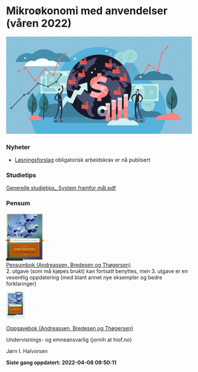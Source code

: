 
<!-- README.md is generated from README.Rmd. Please edit that file -->

# Mikroøkonomi med anvendelser (våren 2022)

![](man/figures/abc.jpg)

### Nyheter

-   [Løsningsforslag](https://github.com/joernih/SFB10816Mikrooekonomi/blob/main/inst/oppgaver/arbeidskrav_2022_losning.pdf)
    obligatorisk arbeidskrav er nå publisert

### Studietips

[Generelle studietips\_ System framfor
mål.pdf](https://github.com/joernih/SFB10816Mikrooekonomi/blob/main/inst/systemvsmaal.pdf)

### Pensum

<img src="man/figures/pensum.jpg" style="width:20.0%" /> <br> [Pensumbok
(Andreassen, Bredesen og
Thøgersen)](https://www.cappelendammundervisning.no/_innforing-i-mikrookonomi-9788202640521)
<br> 2. utgave (som må kjøpes brukt) kan fortsatt benyttes, men 3.
utgave er en vesentlig oppdatering (med blant annet nye eksempler og
bedre forklaringer)

<img src="man/figures/oppgaver.jpg" style="width:10.0%" />

[Oppgavebok (Andreassen, Bredesen og
Thøgersen)](https://www.cappelendammundervisning.no/_innforing-i-mikrookonomi-ovingsoppgaver-med-losningsforslag-9788202656485)
<br>

Undervisnings- og emneansvarlig (jornih at hiof.no)

Jørn I. Halvorsen

**Siste gang oppdatert: 2022-04-08 09:50:11**
